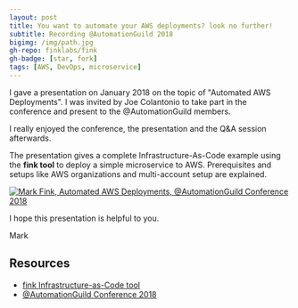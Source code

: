 ```yaml
---
layout: post
title: You want to automate your AWS deployments? look no further!
subtitle: Recording @AutomationGuild 2018
bigimg: /img/path.jpg
gh-repo: finklabs/fink
gh-badge: [star, fork]
tags: [AWS, DevOps, microservice]
---
```


I gave a presentation on January 2018 on the topic of "Automated AWS Deployments". I was invited by Joe Colantonio to take part in the conference and present to the @AutomationGuild members.

I really enjoyed the conference, the presentation and the Q&A session afterwards.

The presentation gives a complete Infrastructure-As-Code example using the **fink tool** to deploy a simple microservice to AWS. Prerequisites and setups like AWS organizations and multi-account setup are explained.


[![Mark Fink, Automated AWS Deployments, @AutomationGuild Conference 2018](https://img.youtube.com/vi/D-HbIV7WPxo/0.jpg)](https://www.youtube.com/watch?v=D-HbIV7WPxo)


I hope this presentation is helpful to you.

Mark


## Resources

* [fink Infrastructure-as-Code tool](https://github.com/finklabs/fink)
* [@AutomationGuild Conference 2018](https://automationguild.com/)
